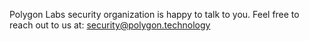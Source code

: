 Polygon Labs security organization is happy to talk to you. Feel free to reach out to us at:
security@polygon.technology